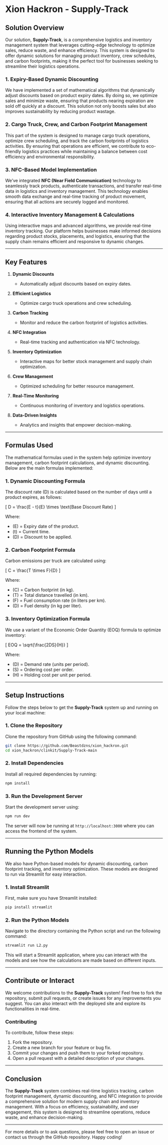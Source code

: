 # Xion Hackron - Supply-Track

## Solution Overview

Our solution, **Supply-Track**, is a comprehensive logistics and inventory management system that leverages cutting-edge technology to optimize sales, reduce waste, and enhance efficiency. This system is designed to offer dynamic solutions for managing product inventory, crew schedules, and carbon footprints, making it the perfect tool for businesses seeking to streamline their logistics operations.

### 1. Expiry-Based Dynamic Discounting  
We have implemented a set of mathematical algorithms that dynamically adjust discounts based on product expiry dates. By doing so, we optimize sales and minimize waste, ensuring that products nearing expiration are sold off quickly at a discount. This solution not only boosts sales but also improves sustainability by reducing product wastage.

### 2. Cargo Truck, Crew, and Carbon Footprint Management  
This part of the system is designed to manage cargo truck operations, optimize crew scheduling, and track the carbon footprints of logistics activities. By ensuring that operations are efficient, we contribute to eco-friendly logistics practices while maintaining a balance between cost efficiency and environmental responsibility.

### 3. NFC-Based Model Implementation  
We’ve integrated **NFC (Near Field Communication)** technology to seamlessly track products, authenticate transactions, and transfer real-time data in logistics and inventory management. This technology enables smooth data exchange and real-time tracking of product movement, ensuring that all actions are securely logged and monitored.

### 4. Interactive Inventory Management & Calculations  
Using interactive maps and advanced algorithms, we provide real-time inventory tracking. Our platform helps businesses make informed decisions regarding product stocks, placements, and logistics, ensuring that the supply chain remains efficient and responsive to dynamic changes.

---

## Key Features

1. **Dynamic Discounts**  
   - Automatically adjust discounts based on expiry dates.
   
2. **Efficient Logistics**  
   - Optimize cargo truck operations and crew scheduling.
   
3. **Carbon Tracking**  
   - Monitor and reduce the carbon footprint of logistics activities.
   
4. **NFC Integration**  
   - Real-time tracking and authentication via NFC technology.
   
5. **Inventory Optimization**  
   - Interactive maps for better stock management and supply chain optimization.
   
6. **Crew Management**  
   - Optimized scheduling for better resource management.
   
7. **Real-Time Monitoring**  
   - Continuous monitoring of inventory and logistics operations.
   
8. **Data-Driven Insights**  
   - Analytics and insights that empower decision-making.

---

## Formulas Used

The mathematical formulas used in the system help optimize inventory management, carbon footprint calculations, and dynamic discounting. Below are the main formulas implemented:

### 1. **Dynamic Discounting Formula**  
The discount rate \(D\) is calculated based on the number of days until a product expires, as follows:

\[
D = \frac{E - t}{E} \times \text{Base Discount Rate}
\]

Where:
- \(E\) = Expiry date of the product.
- \(t\) = Current time.
- \(D\) = Discount to be applied.

### 2. **Carbon Footprint Formula**  
Carbon emissions per truck are calculated using:

\[
C = \frac{T \times F}{D}
\]

Where:
- \(C\) = Carbon footprint (in kg).
- \(T\) = Total distance travelled (in km).
- \(F\) = Fuel consumption rate (in liters per km).
- \(D\) = Fuel density (in kg per liter).

### 3. **Inventory Optimization Formula**  
We use a variant of the Economic Order Quantity (EOQ) formula to optimize inventory:

\[
EOQ = \sqrt{\frac{2DS}{H}}
\]

Where:
- \(D\) = Demand rate (units per period).
- \(S\) = Ordering cost per order.
- \(H\) = Holding cost per unit per period.

---

## Setup Instructions

Follow the steps below to get the **Supply-Track** system up and running on your local machine:

### 1. Clone the Repository
Clone the repository from GitHub using the following command:

```bash
git clone https://github.com/Beastdzns/xion_hackron.git
cd xion_hackron/clinkit/Supply-Track-main
```

### 2. Install Dependencies
Install all required dependencies by running:

```bash
npm install
```

### 3. Run the Development Server
Start the development server using:

```bash
npm run dev
```

The server will now be running at `http://localhost:3000` where you can access the frontend of the system.

---

## Running the Python Models

We also have Python-based models for dynamic discounting, carbon footprint tracking, and inventory optimization. These models are designed to run via Streamlit for easy interaction.

### 1. Install Streamlit
First, make sure you have Streamlit installed:

```bash
pip install streamlit
```

### 2. Run the Python Models
Navigate to the directory containing the Python script and run the following command:

```bash
streamlit run L2.py
```

This will start a Streamlit application, where you can interact with the models and see how the calculations are made based on different inputs.

---

## Contribute or Interact

We welcome contributions to the **Supply-Track** system! Feel free to fork the repository, submit pull requests, or create issues for any improvements you suggest. You can also interact with the deployed site and explore its functionalities in real-time.

### Contributing
To contribute, follow these steps:

1. Fork the repository.
2. Create a new branch for your feature or bug fix.
3. Commit your changes and push them to your forked repository.
4. Open a pull request with a detailed description of your changes.

---

## Conclusion

The **Supply-Track** system combines real-time logistics tracking, carbon footprint management, dynamic discounting, and NFC integration to provide a comprehensive solution for modern supply chain and inventory management. With a focus on efficiency, sustainability, and user engagement, this system is designed to streamline operations, reduce waste, and enhance decision-making.

---

For more details or to ask questions, please feel free to open an issue or contact us through the GitHub repository. Happy coding!

